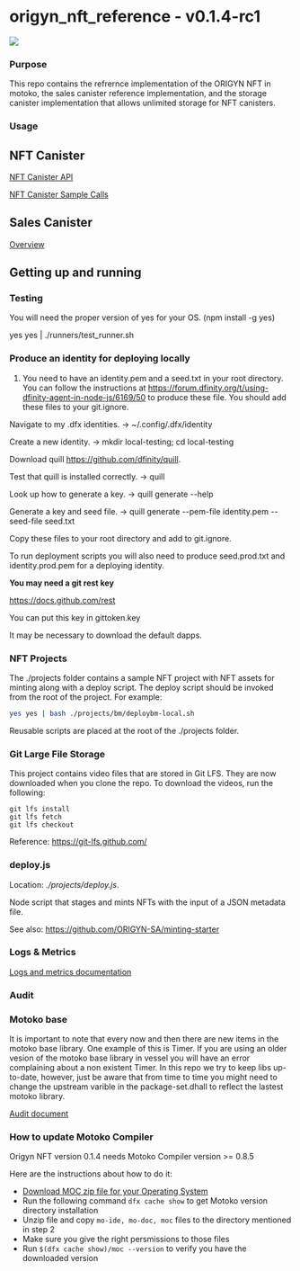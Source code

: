 # origyn_nft_reference - v0.1.4-rc1

<img src="https://gitlab.origyn.ch/origyn/engineering/opensource/origyn_nft/-/blob/develop/origyn_nft_pic.jpeg" />

### Purpose

This repo contains the refrernce implementation of the ORIGYN NFT in motoko, the sales canister reference implementation, and the storage canister implementation that allows unlimited storage for NFT canisters.

### Usage

## NFT Canister

[NFT Canister API](./docs/nft-current-api.md)

[NFT Canister Sample Calls](./docs/audit.md)

## Sales Canister

[Overview](./docs/nft_sale.md)

## Getting up and running

### Testing

You will need the proper version of yes for your OS. (npm install -g yes)

yes yes | ./runners/test_runner.sh

### Produce an identity for deploying locally

1. You need to have an identity.pem and a seed.txt in your root directory. You can follow the instructions at https://forum.dfinity.org/t/using-dfinity-agent-in-node-js/6169/50 to produce these file. You should add these files to your git.ignore.

Navigate to my .dfx identities. → ~/.config/.dfx/identity

Create a new identity. → mkdir local-testing; cd local-testing

Download quill https://github.com/dfinity/quill.

Test that quill is installed correctly. → quill

Look up how to generate a key. → quill generate --help

Generate a key and seed file. → quill generate --pem-file identity.pem --seed-file seed.txt

Copy these files to your root directory and add to git.ignore.

To run deployment scripts you will also need to produce seed.prod.txt and identity.prod.pem for a deploying identity.

__You may need a git rest key__

https://docs.github.com/rest

You can put this key in gittoken.key

It may be necessary to download the default dapps.

### NFT Projects

The ./projects folder contains a sample NFT project with NFT assets for minting along with a deploy script. The deploy script should be invoked from the root of the project. For example:

```bash
yes yes | bash ./projects/bm/deploybm-local.sh
```

Reusable scripts are placed at the root of the ./projects folder.

### Git Large File Storage

This project contains video files that are stored in Git LFS. They are now downloaded when you clone the repo.
To download the videos, run the following:

```
git lfs install
git lfs fetch
git lfs checkout
```

Reference: https://git-lfs.github.com/

### deploy.js

Location: _./projects/deploy.js_.

Node script that stages and mints NFTs with the input of a JSON metadata file.

See also: https://github.com/ORIGYN-SA/minting-starter

### Logs & Metrics

[Logs and metrics documentation](./docs/logs_and_metrics.md)

### Audit


### Motoko base

It is important to note that every now and then there are new items in the motoko base library. One example of this is Timer. If you are using an older vesion of the motoko base library in vessel you will have an error complaining about a non existent Timer. In this repo we try to keep libs up-to-date, however, just be aware that from time to time you might need to change the upstream varible in the package-set.dhall to reflect the lastest motoko library.

[Audit document](./docs/audit.md)

### How to update Motoko Compiler

Origyn NFT version 0.1.4 needs Motoko Compiler version >= 0.8.5

Here are the instructions about how to do it:

- [Download MOC zip file for your Operating System](https://github.com/dfinity/motoko/releases/tag/0.8.5)
- Run the following command `dfx cache show` to get Motoko version directory installation
- Unzip file and copy `mo-ide, mo-doc, moc` files to the directory mentioned in step 2
- Make sure you give the right persmissions to those files
- Run `$(dfx cache show)/moc --version` to verify you have the downloaded version

